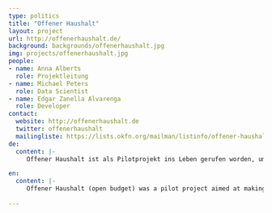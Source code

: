 ```yaml
---
type: politics
title: "Offener Haushalt"
layout: project
url: http://offenerhaushalt.de/
background: backgrounds/offenerhaushalt.jpg
img: projects/offenerhaushalt.jpg
people:
- name: Anna Alberts
  role: Projektleitung
- name: Michael Peters
  role: Data Scientist
- name: Edgar Zanella Alvarenga
  role: Developer
contact:
  website: http://offenerhaushalt.de
  twitter: offenerhaushalt
  mailingliste: https://lists.okfn.org/mailman/listinfo/offener-haushalt
de:
  content: |-
     Offener Haushalt ist als Pilotprojekt ins Leben gerufen worden, um die Einnahmen- und Ausgabenplanung des Bundes durch Visualisierung der Daten leichter verständlich zu machen. Es war das erste Projekt dieser Art und wir freuen uns, dass das Bundesministerium für Finanzen nun von seiner Seite aus eine eigene Visualisierung des Bundeshaushalts an den Start gebracht hat. Die Ausweitung des Projekts auf weitere Haushalte ist geplant.

en:
  content: |-
     Offener Haushalt (open budget) was a pilot project aimed at making German budget data transparently and openly accessible. It was the first visualisation of its kind that later got support from the German ministry of finance. 
     
---
```


